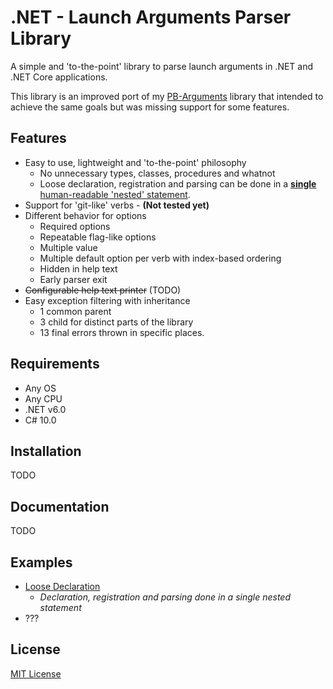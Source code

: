 # .NET - Launch Arguments Parser Library
A simple and 'to-the-point' library to parse launch arguments in .NET and .NET Core applications.

This library is an improved port of my [PB-Arguments](https://github.com/aziascreations/PB-Arguments) library that intended to achieve the same goals but was missing support for some features.

## Features
* Easy to use, lightweight and 'to-the-point' philosophy
  * No unnecessary types, classes, procedures and whatnot
  * Loose declaration, registration and parsing can be done in a [**single** human-readable 'nested' statement](NibblePoker.Library.Arguments.Demo.LooseDeclaration/Program.cs).
* Support for 'git-like' verbs - **(Not tested yet)**
* Different behavior for options
  * Required options
  * Repeatable flag-like options
  * Multiple value
  * Multiple default option per verb with index-based ordering
  * Hidden in help text
  * Early parser exit
* <s>Configurable help text printer</s> (TODO)
* Easy exception filtering with inheritance
  * 1 common parent
  * 3 child for distinct parts of the library
  * 13 final errors thrown in specific places.

## Requirements
* Any OS
* Any CPU
* .NET v6.0
* C# 10.0

## Installation
TODO

## Documentation
TODO

## Examples
* [Loose Declaration](NibblePoker.Library.Arguments.Demo.LooseDeclaration/)
  * *Declaration, registration and parsing done in a single nested statement*
* ???

## License
[MIT License](LICENSE)
